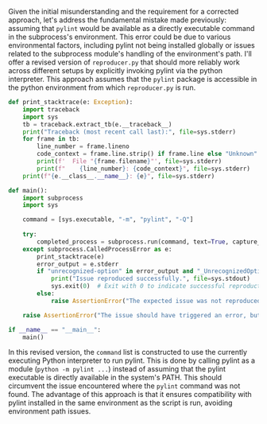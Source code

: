 Given the initial misunderstanding and the requirement for a corrected approach, let's address the fundamental mistake made previously: assuming that `pylint` would be available as a directly executable command in the subprocess's environment. This error could be due to various environmental factors, including pylint not being installed globally or issues related to the subprocess module's handling of the environment's path. I'll offer a revised version of `reproducer.py` that should more reliably work across different setups by explicitly invoking pylint via the python interpreter. This approach assumes that the `pylint` package is accessible in the python environment from which `reproducer.py` is run.

```python
def print_stacktrace(e: Exception):
    import traceback
    import sys
    tb = traceback.extract_tb(e.__traceback__)
    print("Traceback (most recent call last):", file=sys.stderr)
    for frame in tb:
        line_number = frame.lineno
        code_context = frame.line.strip() if frame.line else "Unknown"
        print(f'  File "{frame.filename}"', file=sys.stderr)
        print(f"    {line_number}: {code_context}", file=sys.stderr)
    print(f"{e.__class__.__name__}: {e}", file=sys.stderr)

def main():
    import subprocess
    import sys

    command = [sys.executable, "-m", "pylint", "-Q"]
    
    try:
        completed_process = subprocess.run(command, text=True, capture_output=True, check=True)
    except subprocess.CalledProcessError as e:
        print_stacktrace(e)
        error_output = e.stderr
        if "unrecognized-option" in error_output and "_UnrecognizedOptionError" in error_output:
            print("Issue reproduced successfully.", file=sys.stdout)
            sys.exit(0)  # Exit with 0 to indicate successful reproduction
        else:
            raise AssertionError("The expected issue was not reproduced correctly.") from e

    raise AssertionError("The issue should have triggered an error, but it did not.")

if __name__ == "__main__":
    main()
```
In this revised version, the `command` list is constructed to use the currently executing Python interpreter to run pylint. This is done by calling pylint as a module (`python -m pylint ...`) instead of assuming that the pylint executable is directly available in the system's PATH. This should circumvent the issue encountered where the `pylint` command was not found. The advantage of this approach is that it ensures compatibility with pylint installed in the same environment as the script is run, avoiding environment path issues.